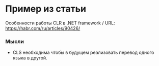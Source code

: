# **Пример из статьи**

Особенности работы CLR в .NET framework /
URL: https://habr.com/ru/articles/90426/

### **Мысли**
- CLS необходима чтобы в будущем реализовать перевод одного языка в другой.

